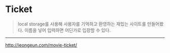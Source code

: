 # Ticket
> local storage를 사용해 사용자를 기억하고 환영하는 재밌는 사이트를 만들어봤다. 이름을 넣어 입력하면 어딘가로 입장할 수 있다.

***
http://ieongeun.com/movie-ticket/

